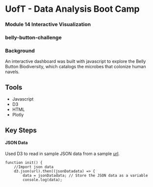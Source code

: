 #  UofT - Data Analysis Boot Camp

### Module 14 Interactive Visualization

### belly-button-challenge

### Background

An interactive dashboard was built with javascript to explore the Belly Button Biodiversity, which catalogs the microbes that colonize human navels.

## Tools

- Javascript
- D3
- HTML
- Plotly

## Key Steps

#### **JSON Data**

Used D3 to read in sample JSON data from a sample [url](https://2u-data-curriculum-team.s3.amazonaws.com/dataviz-classroom/v1.1/14-Interactive-Web-Visualizations/02-Homework/samples.json).

````
function init() {
    //Import json data
    d3.json(url).then((jsonDatadata) => {
        data = jsonDatadata; // Store the JSON data as a variable
        console.log(data); 
  
````
